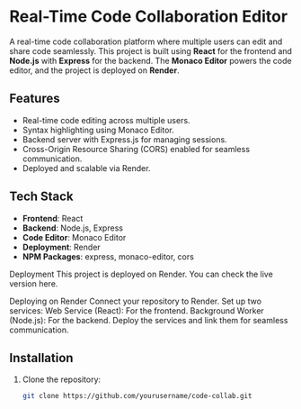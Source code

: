 # Real-Time Code Collaboration Editor

A real-time code collaboration platform where multiple users can edit and share code seamlessly. This project is built using **React** for the frontend and **Node.js** with **Express** for the backend. The **Monaco Editor** powers the code editor, and the project is deployed on **Render**.

## Features

- Real-time code editing across multiple users.
- Syntax highlighting using Monaco Editor.
- Backend server with Express.js for managing sessions.
- Cross-Origin Resource Sharing (CORS) enabled for seamless communication.
- Deployed and scalable via Render.

## Tech Stack

- **Frontend**: React
- **Backend**: Node.js, Express
- **Code Editor**: Monaco Editor
- **Deployment**: Render
- **NPM Packages**: express, monaco-editor, cors

Deployment
This project is deployed on Render. You can check the live version here.

Deploying on Render
Connect your repository to Render.
Set up two services:
Web Service (React): For the frontend.
Background Worker (Node.js): For the backend.
Deploy the services and link them for seamless communication.
## Installation

1. Clone the repository:
   ```bash
   git clone https://github.com/yourusername/code-collab.git
